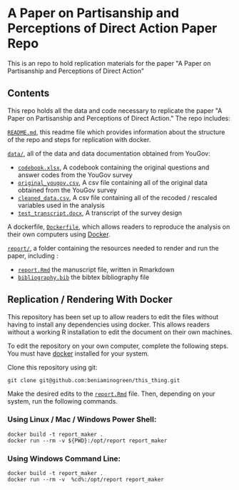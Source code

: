 # A Paper on Partisanship and Perceptions of Direct Action Paper Repo

This is an repo to hold replication materials for the paper "A Paper on Partisanship and
Perceptions of Direct Action"

## Contents

This repo holds all the data and code necessary to replicate the paper "A Paper
on Partisanship and Perceptions of Direct Action." The repo includes:

[`README.md`](README.md), this readme file which provides information about the structure of the repo and steps for replication with docker.

[`data/`](data), all of the data and data documentation obtained from YouGov:

 * [`codebook.xlsx`](data/codebook.xlsx), A codebook containing the original questions and answer codes from the YouGov survey
 * [`original_yougov.csv`](data/original_yougov.csv), A csv file containing all of the original data obtained from the YouGov survey
 * [`cleaned_data.csv`](data/cleaned_data.csv), A csv file containing all of the recoded / rescaled variables used in the analysis
 * [`test_transcript.docx`](data/test_transcript.docx), A transcript of the survey design

A dockerfile, [`Dockerfile`](Dockerfile), which allows readers to reproduce the analysis on
their own computers using [Docker](https://www.docker.com/).

[`report/`](report/), a folder containing the resources needed to render and run the
paper, including :

 * [`report.Rmd`](report/report.Rmd) the manuscript file, written in Rmarkdown
 * [`bibliography.bib`](report/bibliography.bib) the bibtex bibliography file

## Replication / Rendering With Docker

This repository has been set up to allow readers to edit the files without
having to install any dependencies using docker. This allows readers without a
working R installation to edit the document on their own machines.

To edit the repository on your own computer, complete the following steps.
You must have [docker](https://docs.docker.com/get-docker/) installed for your system.

Clone this repository using git:

```
git clone git@github.com:beniaminogreen/this_thing.git
```

Make the desired edits to the [`report.Rmd`](report/report.Rmd) file.
Then, depending on your system, run the following commands.

### Using Linux / Mac / Windows Power Shell:

```
docker build -t report_maker .
docker run --rm -v ${PWD}:/opt/report report_maker
```
### Using Windows Command Line:

```
docker build -t report_maker .
docker run --rm -v  %cd%:/opt/report report_maker
```

